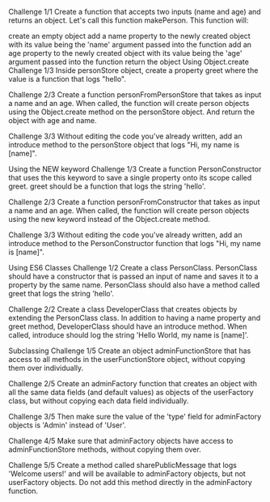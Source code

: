 Challenge 1/1
Create a function that accepts two inputs (name and age) and returns an object. Let's call this function makePerson. This function will:

create an empty object
add a name property to the newly created object with its value being the 'name' argument passed into the function
add an age property to the newly created object with its value being the 'age' argument passed into the function
return the object
Using Object.create
Challenge 1/3
Inside personStore object, create a property greet where the value is a function that logs "hello".

Challenge 2/3
Create a function personFromPersonStore that takes as input a name and an age. When called, the function will create person objects using the Object.create method on the personStore object. And return the object with age and name.

Challenge 3/3
Without editing the code you've already written, add an introduce method to the personStore object that logs "Hi, my name is [name]".

Using the NEW keyword
Challenge 1/3
Create a function PersonConstructor that uses the this keyword to save a single property onto its scope called greet. greet should be a function that logs the string 'hello'.

Challenge 2/3
Create a function personFromConstructor that takes as input a name and an age. When called, the function will create person objects using the new keyword instead of the Object.create method.

Challenge 3/3
Without editing the code you've already written, add an introduce method to the PersonConstructor function that logs "Hi, my name is [name]".

Using ES6 Classes
Challenge 1/2
Create a class PersonClass. PersonClass should have a constructor that is passed an input of name and saves it to a property by the same name. PersonClass should also have a method called greet that logs the string 'hello'.

Challenge 2/2
Create a class DeveloperClass that creates objects by extending the PersonClass class. In addition to having a name property and greet method, DeveloperClass should have an introduce method. When called, introduce should log the string 'Hello World, my name is [name]'.

Subclassing
Challenge 1/5
Create an object adminFunctionStore that has access to all methods in the userFunctionStore object, without copying them over individually.

Challenge 2/5
Create an adminFactory function that creates an object with all the same data fields (and default values) as objects of the userFactory class, but without copying each data field individually.

Challenge 3/5
Then make sure the value of the 'type' field for adminFactory objects is 'Admin' instead of 'User'.

Challenge 4/5
Make sure that adminFactory objects have access to adminFunctionStore methods, without copying them over.

Challenge 5/5
Create a method called sharePublicMessage that logs 'Welcome users!' and will be available to adminFactory objects, but not userFactory objects. Do not add this method directly in the adminFactory function.